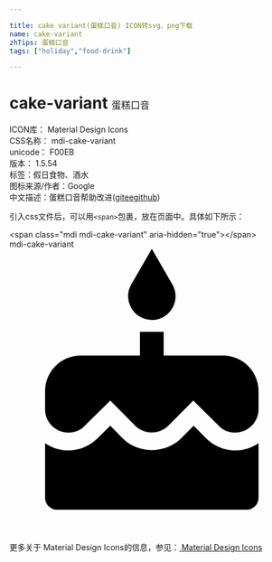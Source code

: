```yaml
---

title: cake variant(蛋糕口音) ICON转svg、png下载
name: cake-variant
zhTips: 蛋糕口音
tags: ["holiday","food-drink"]

---
```


# cake-variant  <small style="font-size: 60%;font-weight: 100">蛋糕口音</small>


<div class="detail-page">
<p>
<span>
ICON库：
<span class="badge-secondary badge">Material Design Icons</span> 
</span>
<br/>
<span>
CSS名称：
<span class="badge-secondary badge">mdi-cake-variant</span> 
</span>
<br/>
<span>
unicode：
<span class="badge-secondary badge">F00EB</span> 
<copy-btn content='F00EB' btn-title=""></copy-btn>
<copy-btn :content='String.fromCodePoint(parseInt("F00EB", 16))' btn-title="复制U"></copy-btn>
</span>
<br/>
<span>
版本：
<span class="badge-secondary badge">1.5.54</span> 
</span><br/><span>标签：<span class="badge-light badge"><router-link to="/tags/holiday.html">假日</router-link></span><span class="badge-light badge"><router-link to="/tags/food-drink.html">食物、酒水</router-link></span></span>
<br/>
<span>图标来源/作者：<span class="badge-light badge">Google</span></span> 
<br/>
<span class="zh-detail">中文描述：<span class="badge-primary badge">蛋糕口音</span><span class="help-link"><span>帮助改进</span>(<a href="https://gitee.com/liuwave/icon-helper/edit/master/json/material/cake-variant.json" target="_blank" rel="noopener noreferrer">gitee</a><a href="https://github.com/liuwave/icon-helper/edit/master/json/material/cake-variant.json" target="_blank" rel="noopener noreferrer">github</a></span>)</span><br/>
</p>
</div>
<div class="alert alert-dark">
  <i class="mdi mdi-cake-variant mdi-48px"></i>
  <i class="mdi mdi-cake-variant mdi-36px"></i>
  <i class="mdi mdi-cake-variant mdi-24px"></i>
  <i class="mdi mdi-cake-variant mdi-18px"></i>
</div>
<div>
  <p>引入css文件后，可以用<code>&lt;span&gt;</code>包裹，放在页面中。具体如下所示：    
  </p>
  <div class="alert alert-primary" style="font-size: 14px">
    &lt;span class="mdi mdi-cake-variant" aria-hidden="true"&gt;&lt;/span&gt;
    <copy-btn content='<span class="mdi mdi-cake-variant" aria-hidden="true"></span>'></copy-btn>
  </div>
  <div class="alert alert-secondary">
    <i class="mdi mdi-cake-variant"
    style="font-size: 24px"
    aria-hidden="true"></i> mdi-cake-variant
    <copy-btn content="mdi-cake-variant" btn-title="复制图标名称"></copy-btn>
  </div>
</div>
<div id="svg" class="svg-wrap">
<svg xmlns="http://www.w3.org/2000/svg" viewBox="0 0 24 24"><path d="M12,6C13.11,6 14,5.1 14,4C14,3.62 13.9,3.27 13.71,2.97L12,0L10.29,2.97C10.1,3.27 10,3.62 10,4A2,2 0 0,0 12,6M16.6,16L15.53,14.92L14.45,16C13.15,17.29 10.87,17.3 9.56,16L8.5,14.92L7.4,16C6.75,16.64 5.88,17 4.96,17C4.23,17 3.56,16.77 3,16.39V21A1,1 0 0,0 4,22H20A1,1 0 0,0 21,21V16.39C20.44,16.77 19.77,17 19.04,17C18.12,17 17.25,16.64 16.6,16M18,9H13V7H11V9H6A3,3 0 0,0 3,12V13.54C3,14.62 3.88,15.5 4.96,15.5C5.5,15.5 6,15.3 6.34,14.93L8.5,12.8L10.61,14.93C11.35,15.67 12.64,15.67 13.38,14.93L15.5,12.8L17.65,14.93C18,15.3 18.5,15.5 19.03,15.5C20.11,15.5 21,14.62 21,13.54V12A3,3 0 0,0 18,9Z" /></svg>
</div>
<detail full-name='mdi-cake-variant'></detail>
    
<div><p>更多关于 Material Design Icons的信息，参见：<a target="_blank" href="https://iconhelper.cn/material.html"> Material Design Icons</a>
</p></div>
